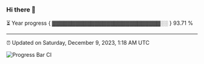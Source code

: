 ### Hi there 👋

⏳ Year progress { ▓▓▓▓▓▓▓▓▓▓▓▓▓▓▓▓▓▓▓▓▓▓▓▓▓▓▓▓░░ } 93.71 %

---

⏰ Updated on Saturday, December 9, 2023, 1:18 AM UTC

![Progress Bar CI](https://github.com/arthurbuhl/arthurbuhl/workflows/Progress%20Bar%20CI/badge.svg)

